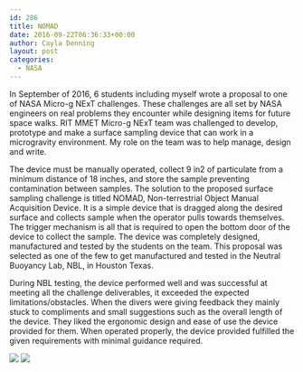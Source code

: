 ```yaml
---
id: 286
title: NOMAD
date: 2016-09-22T06:36:33+00:00
author: Cayla Denning
layout: post
categories:
  - NASA
---
```


In September of 2016, 6 students including myself wrote a proposal to one of NASA Micro-g NExT challenges. These challenges are all set by NASA engineers on real problems they encounter while designing items for future space walks. RIT MMET Micro-g NExT team was challenged to develop, prototype and make a surface sampling device that can work in a microgravity environment. My role on the team was to help manage, design and write. 

The device must be manually operated, collect 9 in2 of particulate from a minimum distance of 18 inches, and store the sample preventing contamination between samples. The solution to the proposed surface sampling challenge is titled NOMAD, Non-terrestrial Object Manual Acquisition Device. It is a simple device that is dragged along the desired surface and collects sample when the operator pulls towards themselves. The trigger mechanism is all that is required to open the bottom door of the device to collect the sample. The device was completely designed, manufactured and tested by the students on the team. This proposal was selected as one of the few to get manufactured and tested in the Neutral Buoyancy Lab, NBL, in Houston Texas. 

During NBL testing, the device performed well and was successful at meeting all the challenge deliverables, it exceeded the expected limitations/obstacles. When the divers were giving feedback they mainly stuck to compliments and small suggestions such as the overall length of the device. They liked the ergonomic design and ease of use the device provided for them. When operated properly, the device provided fulfilled the given requirements with minimal guidance required. 

<div>
  <img src="{{ site.url }}\media\nasa\nomand_rail.JPG" lat="Nomad photo 2"/>
  <img src="{{ site.url }}\media\nasa\nomand_1.png" lat="Nomad photo 1"/>
</div>